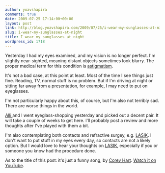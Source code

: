 ```yaml
---
author: yoavshapira
comments: true
date: 2009-07-25 17:14:00+00:00
layout: post
link: http://blog.yoavshapira.com/2009/07/25/i-wear-my-sunglasses-at-night/
slug: i-wear-my-sunglasses-at-night
title: I wear my sunglasses at night
wordpress_id: 1718
---
```


Yesterday I had my eyes examined, and my vision is no longer perfect.  I'm slightly near-sighted, meaning distant objects sometimes look blurry.  The proper medical term for this condition is [astigmatism](http://en.wikipedia.org/wiki/Astigmatism_%28eye%29).  
  
It's not a bad case, at this point at least.  Most of the time I see things just fine.  Reading, TV, normal stuff is no problem.  But if I'm driving at night or sitting far away from a presentation, for example, I may need to put on eyeglasses.  
  
I'm not particularly happy about this, of course, but I'm also not terribly sad.  There are worse things in the world.  
  
[Alli ](http://allisonshapira.com)and I went eyeglass-shopping yesterday and picked out a decent pair.  It will take a couple of weeks to get here.  I'll probably post a review and more thoughts after I've played with them a bit.  
  
I'm also contemplating both contacts and refractive surgey, e.g. [LASIK](http://en.wikipedia.org/wiki/LASIK).  I don't want to put stuff in my eyes every day, so contacts are not a likely option.  But I would love to hear your thoughts on [LASIK](http://en.wikipedia.org/wiki/LASIK), especially if you or someone you know had the procedure done.  
  
As to the title of this post: it's just a funny song, by [Corey Hart](http://en.wikipedia.org/wiki/Corey_Hart_%28singer%29).  [Watch it on YouTube](http://www.youtube.com/watch?v=A9p0Ac5bLlI).
